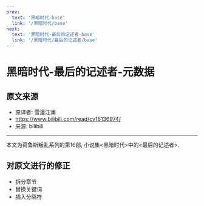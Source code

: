 ```yaml
---
prev:
  text: '黑暗时代-base'
  link: '/黑暗时代/base'
next:
  text: '黑暗时代-最后的记述者-base'
  link: '/黑暗时代/最后的记述者/base'
---
```


# 黑暗时代-最后的记述者-元数据

## 原文来源

+ 原译者: 雪漫江澜
+ <https://www.bilibili.com/read/cv16136974/>
+ 来源: bilibili

--------

本文为荷鲁斯叛乱系列的第16部, 小说集<黑暗时代>中的<最后的记述者>.

## 对原文进行的修正

+ 拆分章节
+ 替换关键词
+ 插入分隔符

